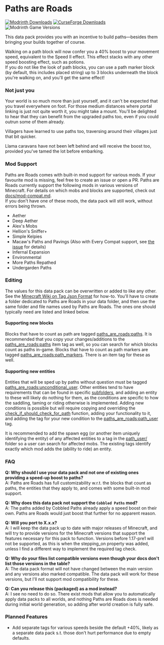# Paths are Roads
[![Modrinth Downloads](https://img.shields.io/modrinth/dt/paths-are-roads?style=flat&logo=modrinth&label=Modrinth)](https://modrinth.com/datapack/paths-are-roads)
[![CurseForge Downloads](https://img.shields.io/curseforge/dt/961218?style=flat&logo=curseforge&label=Curseforge)](https://www.curseforge.com/minecraft/texture-packs/paths-are-roads)
![Modrinth Game Versions](https://cf.way2muchnoise.eu/versions/961218.svg)

This data pack provides you with an incentive to build paths—besides them bringing your builds together of course.

Walking on a path block will now confer you a 40% boost to your movement speed, equivalent to the Speed II effect. This effect stacks with any other speed boosting effect, such as potions.  
If you do not like the look of path blocks, you can use a path marker block (by default, this includes placed string) up to 3 blocks underneath the block you're walking on, and you'll get the same effect!  

### Not just you
Your world is so much more than just yourself, and it can't be expected that you travel everywhere on foot. For those medium distances where portal linking is just not quite worth it, you might take a mount. You'll be delighted to hear that they can benefit from the upgraded paths too, even if you could outrun some of them already.

Villagers have learned to use paths too, traversing around their villages just that bit quicker.

Llama caravans have not been left behind and will receive the boost too, provided you've tamed the lot before embarking.

### Mod Support
Paths are Roads comes with built-in mod support for various mods. If your favourite mod is missing, feel free to create an issue or open a PR.
Paths are Roads currently support the following mods in various versions of Minecraft. For details on which mobs and blocks are supported, check out [docs/mod-compat.md](docs/mod-compat.md).  
If you don't have one of these mods, the data pack will still work, without errors being thrown.
- Aether
- Deep Aether
- Alex's Mobs
- Hellion's Sniffer+
- Simple Kelpies
- Macaw's Paths and Pavings (Also with Every Compat support, see [the issue](https://github.com/VoidLeech/Paths-Are-Roads/issues/10) for details)
- Infernal Expansion
- Environmental
- More Paths Repathed
- Undergarden Paths

### Editing
The values for this data pack can be overwritten or added to like any other. See the [Minecraft Wiki on Tag Json Format](https://minecraft.wiki/w/Tag#JSON_format) for how-to. You'll have to create a folder dedicated to Paths are Roads in your data folder, and then use the same folder and file names used by Paths are Roads. The ones one should typically need are listed and linked below.

#### Supporting new blocks
Blocks that have to count as path are tagged [paths_are_roads:paths](data/paths_are_roads/tags/blocks/paths.json). It is recommended that you copy your changes/additions to the [paths_are_roads:paths](data/paths_are_roads/tags/items/paths.json) item tag as well, so you can search for which blocks count as paths in-game. Blocks that have to count as path markers are tagged [paths_are_roads:path_markers](data/paths_are_roads/tags/blocks/path_markers.json). There is an item tag for these as well.

#### Supporting new entities
Entities that will be sped up by paths without question must be tagged [paths_are_roads:unconditional_user](data/paths_are_roads/tags/entity_types/unconditional_user.json). Other entities tend to have requirements that can be found in specific [subfolders](data/paths_are_roads/tags/entity_types/), and adding an entity to these will likely do nothing for them, as the conditions are specific to how the saddling, taming or riding otherwise is implemented. Adding new conditions is possible but will require copying and overriding the [check_if_should_check_for_path](data/paths_are_roads/functions/check_if_should_check_for_path.mcfunction) function, adding your functionality to it, and adding the tag for your new condition to the [paths_are_roads:path_user](data/paths_are_roads/tags/entity_types/path_user.json) tag.  

It is recommended to add the spawn egg (or another item uniquely identifying the entity) of any affected entities to a tag in the [path_user/](data/paths_are_roads/tags/items/path_user/) folder so a user can search for affected mobs. The existing tags identify exactly which mod adds the (ability to ride) an entity.

### FAQ
**Q: Why should I use your data pack and not one of existing ones providing a speed-up boost to paths?**  
A: Paths are Roads has full customizability w.r.t. the blocks that count as paths, the entities that they apply to, and comes with some built-in mod support.

**Q: Why does this data pack not support the `Cobbled Paths` mod?**  
A: The paths added by Cobbled Paths already apply a speed boost on their own. Paths are Roads would just boost that further for no apparent reason.

**Q: Will you port to X.x.x?**  
A: I will keep the data pack up to date with major releases of Minecraft, and will try to provide versions for the Minecraft versions that support the features necessary for this pack to function. Versions before 1.17-pre1 will not be supported, as this is when the stepping_on property was added, unless I find a different way to implement the required tag check.

**Q: Why do your files list compatible versions even though your docs don't list those versions in the table?**  
A: The data pack format will not have changed between the main version and any versions also marked compatible. The data pack will work for these versions, but I'll not support mod compatibility for these.

**Q: Can you release this (packaged) as a mod instead?**  
A: I see no need to do so. There exist mods that allow you to automatically apply data packs to all worlds, and nothing Paths are Roads does is needed during initial world generation, so adding after world creation is fully safe.

### Planned Features
- Add separate tags for various speeds beside the default +40%, likely as a separate data pack s.t. those don't hurt performance due to empty defaults.
